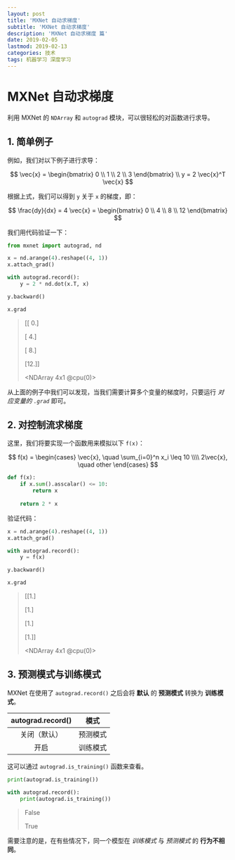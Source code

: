 ```yaml
---
layout: post
title: 'MXNet 自动求梯度'
subtitle: 'MXNet 自动求梯度'
description: 'MXNet 自动求梯度 篇'
date: 2019-02-05
lastmod: 2019-02-13
categories: 技术
tags: 机器学习 深度学习
---
```

# MXNet 自动求梯度

利用 MXNet 的 `NDArray` 和 `autograd` 模块，可以很轻松的对函数进行求导。



## 1. 简单例子

例如，我们对以下例子进行求导：


$$
\vec{x} = \begin{bmatrix} 0 \\ 1 \\ 2 \\ 3 \end{bmatrix}
\\
y = 2 \vec{x}^T \vec{x}
$$


根据上式，我们可以得到 `y` 关于 `x` 的梯度，即：


$$
\frac{dy}{dx} = 4 \vec{x} = \begin{bmatrix} 0 \\ 4 \\ 8 \\ 12 \end{bmatrix}
$$


我们用代码验证一下：

~~~python
from mxnet import autograd, nd

x = nd.arange(4).reshape((4, 1))
x.attach_grad()

with autograd.record():
    y = 2 * nd.dot(x.T, x)

y.backward()

x.grad
~~~

>[[ 0.]
>
> [ 4.]
> 
> [ 8.]
> 
> [12.]]
> 
><NDArray 4x1 @cpu(0)>

从上面的例子中我们可以发现，当我们需要计算多个变量的梯度时，只要运行 *对应变量的 `.grad`* 即可。



## 2. 对控制流求梯度

这里，我们将要实现一个函数用来模拟以下 `f(x)`：


$$
f(x) = \begin{cases}
\vec{x}, \quad \sum_{i=0}^n x_i \leq 10
\\\\
2\vec{x}, \quad other
\end{cases}
$$


~~~python
def f(x):
    if x.sum().asscalar() <= 10:
        return x
    
    return 2 * x
~~~

验证代码：

~~~python
x = nd.arange(4).reshape((4, 1))
x.attach_grad()

with autograd.record():
    y = f(x)

y.backward()

x.grad
~~~

>[[1.]
>
>[1.]
>
>[1.]
>
>[1.]]
>
><NDArray 4x1 @cpu(0)>



## 3. 预测模式与训练模式

MXNet 在使用了 `autograd.record()` 之后会将 **默认** 的 **预测模式** 转换为 **训练模式**。

| autograd.record() |   模式   |
| :---------------: | :------: |
|   关闭（默认）    | 预测模式 |
|       开启        | 训练模式 |

这可以通过 `autograd.is_training()` 函数来查看。

~~~python
print(autograd.is_training())

with autograd.record():
    print(autograd.is_training())
~~~

>False
>
>True

需要注意的是，在有些情况下，同一个模型在 *训练模式* 与 *预测模式* 的 **行为不相同**。